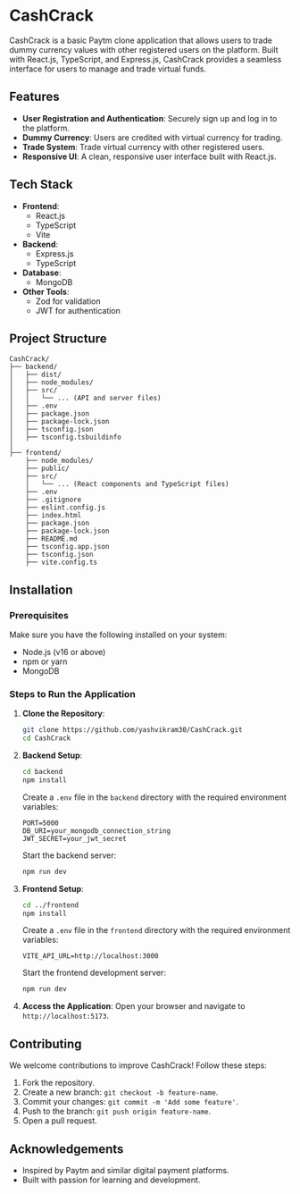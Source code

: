 # CashCrack

CashCrack is a basic Paytm clone application that allows users to trade dummy currency values with other registered users on the platform. Built with React.js, TypeScript, and Express.js, CashCrack provides a seamless interface for users to manage and trade virtual funds.

## Features
- **User Registration and Authentication**: Securely sign up and log in to the platform.
- **Dummy Currency**: Users are credited with virtual currency for trading.
- **Trade System**: Trade virtual currency with other registered users.
- **Responsive UI**: A clean, responsive user interface built with React.js.

## Tech Stack
- **Frontend**:
  - React.js
  - TypeScript
  - Vite
- **Backend**:
  - Express.js
  - TypeScript
- **Database**:
  - MongoDB 
- **Other Tools**:
  - Zod for validation 
  - JWT for authentication 

## Project Structure
```
CashCrack/
├── backend/
│   ├── dist/
│   ├── node_modules/
│   ├── src/
│   │   └── ... (API and server files)
│   ├── .env
│   ├── package.json
│   ├── package-lock.json
│   ├── tsconfig.json
│   ├── tsconfig.tsbuildinfo
│
├── frontend/
    ├── node_modules/
    ├── public/
    ├── src/
    │   └── ... (React components and TypeScript files)
    ├── .env
    ├── .gitignore
    ├── eslint.config.js
    ├── index.html
    ├── package.json
    ├── package-lock.json
    ├── README.md
    ├── tsconfig.app.json
    ├── tsconfig.json
    ├── vite.config.ts
```

## Installation

### Prerequisites
Make sure you have the following installed on your system:
- Node.js (v16 or above)
- npm or yarn
- MongoDB 

### Steps to Run the Application

1. **Clone the Repository**:
   ```bash
   git clone https://github.com/yashvikram30/CashCrack.git
   cd CashCrack
   ```

2. **Backend Setup**:
   ```bash
   cd backend
   npm install
   ```
   Create a `.env` file in the `backend` directory with the required environment variables:
   ```env
   PORT=5000
   DB_URI=your_mongodb_connection_string
   JWT_SECRET=your_jwt_secret
   ```
   Start the backend server:
   ```bash
   npm run dev
   ```

3. **Frontend Setup**:
   ```bash
   cd ../frontend
   npm install
   ```
   Create a `.env` file in the `frontend` directory with the required environment variables:
   ```env
   VITE_API_URL=http://localhost:3000
   ```
   Start the frontend development server:
   ```bash
   npm run dev
   ```

4. **Access the Application**:
   Open your browser and navigate to `http://localhost:5173`.

## Contributing
We welcome contributions to improve CashCrack! Follow these steps:
1. Fork the repository.
2. Create a new branch: `git checkout -b feature-name`.
3. Commit your changes: `git commit -m 'Add some feature'`.
4. Push to the branch: `git push origin feature-name`.
5. Open a pull request.

## Acknowledgements
- Inspired by Paytm and similar digital payment platforms.
- Built with passion for learning and development.




